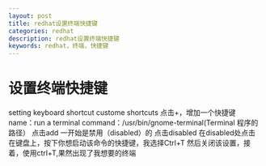 ```yaml
---
layout: post
title: redhat设置终端快捷键
categories: redhat
description: redhat设置终端快捷键
keywords: redhat，终端，快捷键
---
```


# 设置终端快捷键

setting keyboard
shortcut
custome shortcuts
点击+，增加一个快捷键
name：run a terminal
command：/usr/bin/gnome-terminal(Terminal 程序的路径）
  点击add
一开始是禁用（disabled）的
点击disabled
在disabled处点击
在键盘上，按下你想启动该命令的快捷键，我选择Ctrl+T
然后关闭该设置，接着，使用ctrl+T,果然出现了我想要的终端
